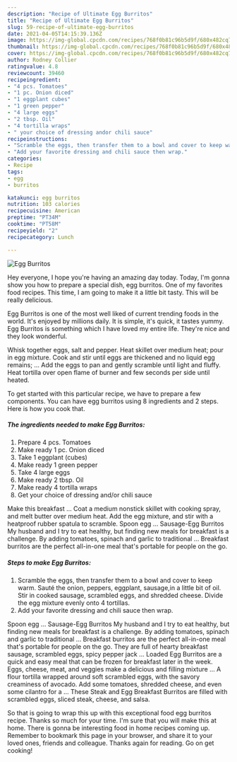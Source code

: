 ```yaml
---
description: "Recipe of Ultimate Egg Burritos"
title: "Recipe of Ultimate Egg Burritos"
slug: 59-recipe-of-ultimate-egg-burritos
date: 2021-04-05T14:15:39.136Z
image: https://img-global.cpcdn.com/recipes/768f0b81c96b5d9f/680x482cq70/egg-burritos-recipe-main-photo.jpg
thumbnail: https://img-global.cpcdn.com/recipes/768f0b81c96b5d9f/680x482cq70/egg-burritos-recipe-main-photo.jpg
cover: https://img-global.cpcdn.com/recipes/768f0b81c96b5d9f/680x482cq70/egg-burritos-recipe-main-photo.jpg
author: Rodney Collier
ratingvalue: 4.8
reviewcount: 39460
recipeingredient:
- "4 pcs. Tomatoes"
- "1 pc. Onion diced"
- "1 eggplant cubes"
- "1 green pepper"
- "4 large eggs"
- "2 tbsp. Oil"
- "4 tortilla wraps"
- " your choice of dressing andor chili sauce"
recipeinstructions:
- "Scramble the eggs, then transfer them to a bowl and cover to keep warm. Sauté the onion, peppers, eggplant, sausage,in a little bit of oil. Stir in cooked sausage, scrambled eggs, and shredded cheese. Divide the egg mixture evenly onto 4 tortillas."
- "Add your favorite dressing and chili sauce then wrap."
categories:
- Recipe
tags:
- egg
- burritos

katakunci: egg burritos 
nutrition: 103 calories
recipecuisine: American
preptime: "PT34M"
cooktime: "PT58M"
recipeyield: "2"
recipecategory: Lunch

---
```



![Egg Burritos](https://img-global.cpcdn.com/recipes/768f0b81c96b5d9f/680x482cq70/egg-burritos-recipe-main-photo.jpg)

Hey everyone, I hope you're having an amazing day today. Today, I'm gonna show you how to prepare a special dish, egg burritos. One of my favorites food recipes. This time, I am going to make it a little bit tasty. This will be really delicious.

Egg Burritos is one of the most well liked of current trending foods in the world. It's enjoyed by millions daily. It is simple, it's quick, it tastes yummy. Egg Burritos is something which I have loved my entire life. They're nice and they look wonderful.

Whisk together eggs, salt and pepper. Heat skillet over medium heat; pour in egg mixture. Cook and stir until eggs are thickened and no liquid egg remains; … Add the eggs to pan and gently scramble until light and fluffy. Heat tortilla over open flame of burner and few seconds per side until heated.


To get started with this particular recipe, we have to prepare a few components. You can have egg burritos using 8 ingredients and 2 steps. Here is how you cook that.

<!--inarticleads1-->

##### The ingredients needed to make Egg Burritos:

1. Prepare 4 pcs. Tomatoes
1. Make ready 1 pc. Onion diced
1. Take 1 eggplant (cubes)
1. Make ready 1 green pepper
1. Take 4 large eggs
1. Make ready 2 tbsp. Oil
1. Make ready 4 tortilla wraps
1. Get  your choice of dressing and/or chili sauce


Make this breakfast … Coat a medium nonstick skillet with cooking spray, and melt butter over medium heat. Add the egg mixture, and stir with a heatproof rubber spatula to scramble. Spoon egg … Sausage-Egg Burritos My husband and I try to eat healthy, but finding new meals for breakfast is a challenge. By adding tomatoes, spinach and garlic to traditional … Breakfast burritos are the perfect all-in-one meal that&#39;s portable for people on the go. 

<!--inarticleads2-->

##### Steps to make Egg Burritos:

1. Scramble the eggs, then transfer them to a bowl and cover to keep warm. Sauté the onion, peppers, eggplant, sausage,in a little bit of oil. Stir in cooked sausage, scrambled eggs, and shredded cheese. Divide the egg mixture evenly onto 4 tortillas.
1. Add your favorite dressing and chili sauce then wrap.


Spoon egg … Sausage-Egg Burritos My husband and I try to eat healthy, but finding new meals for breakfast is a challenge. By adding tomatoes, spinach and garlic to traditional … Breakfast burritos are the perfect all-in-one meal that&#39;s portable for people on the go. They are full of hearty breakfast sausage, scrambled eggs, spicy pepper jack … Loaded Egg Burritos are a quick and easy meal that can be frozen for breakfast later in the week. Eggs, cheese, meat, and veggies make a delicious and filling mixture … A flour tortilla wrapped around soft scrambled eggs, with the savory creaminess of avocado. Add some tomatoes, shredded cheese, and even some cilantro for a … These Steak and Egg Breakfast Burritos are filled with scrambled eggs, sliced steak, cheese, and salsa. 

So that is going to wrap this up with this exceptional food egg burritos recipe. Thanks so much for your time. I'm sure that you will make this at home. There is gonna be interesting food in home recipes coming up. Remember to bookmark this page in your browser, and share it to your loved ones, friends and colleague. Thanks again for reading. Go on get cooking!
